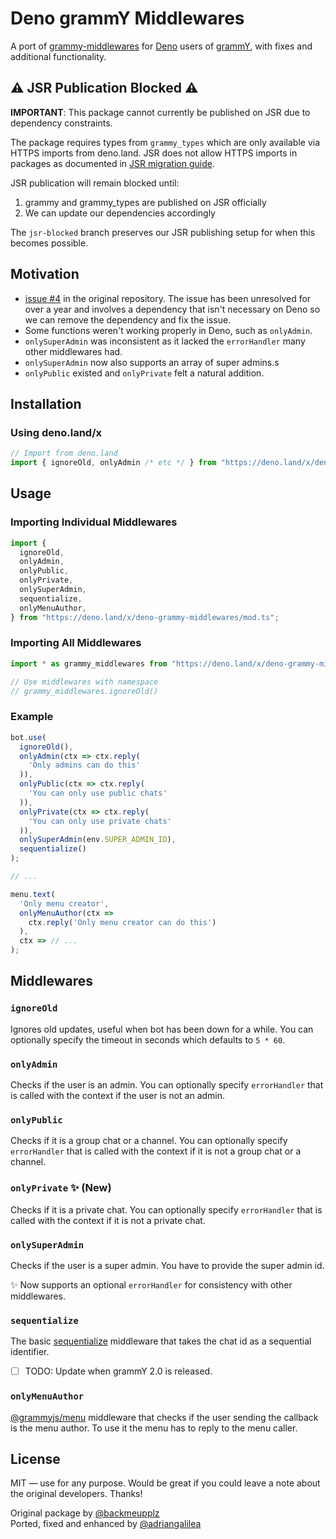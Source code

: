 # Deno grammY Middlewares

A port of [grammy-middlewares](https://github.com/backmeupplz/grammy-middlewares) for [Deno](https://deno.land) users of [grammY](https://grammy.dev), with fixes and additional functionality.

## ⚠️ JSR Publication Blocked ⚠️

**IMPORTANT**: This package cannot currently be published on JSR due to dependency constraints.

The package requires types from `grammy_types` which are only available via HTTPS imports from deno.land. JSR does not allow HTTPS imports in packages as documented in [JSR migration guide](https://jsr.io/docs/migrate-x-to-jsr#https-modules-supported-in-deno-not-in-jsr-packages).

JSR publication will remain blocked until:
1. grammy and grammy_types are published on JSR officially
2. We can update our dependencies accordingly

The `jsr-blocked` branch preserves our JSR publishing setup for when this becomes possible.

## Motivation

- [issue #4](https://github.com/backmeupplz/grammy-middlewares/issues/4) in the original repository. The issue has been unresolved for over a year and involves a dependency that isn't necessary on Deno so we can remove the dependency and fix the issue.
- Some functions weren't working properly in Deno, such as `onlyAdmin`.
- `onlySuperAdmin` was inconsistent as it lacked the `errorHandler` many other middlewares had.
- `onlySuperAdmin` now also supports an array of super admins.s
- `onlyPublic` existed and `onlyPrivate` felt a natural addition.

## Installation

### Using deno.land/x
```ts
// Import from deno.land
import { ignoreOld, onlyAdmin /* etc */ } from "https://deno.land/x/deno-grammy-middlewares/mod.ts";
```

## Usage

### Importing Individual Middlewares
```ts
import {
  ignoreOld,
  onlyAdmin,
  onlyPublic,
  onlyPrivate,
  onlySuperAdmin,
  sequentialize,
  onlyMenuAuthor,
} from "https://deno.land/x/deno-grammy-middlewares/mod.ts";
```

### Importing All Middlewares
```ts
import * as grammy_middlewares from "https://deno.land/x/deno-grammy-middlewares/mod.ts";

// Use middlewares with namespace
// grammy_middlewares.ignoreOld()
```

### Example

```ts
bot.use(
  ignoreOld(),
  onlyAdmin(ctx => ctx.reply(
    'Only admins can do this'
  )),
  onlyPublic(ctx => ctx.reply(
    'You can only use public chats'
  )),
  onlyPrivate(ctx => ctx.reply(
    'You can only use private chats'
  )),
  onlySuperAdmin(env.SUPER_ADMIN_ID),
  sequentialize()
);

// ...

menu.text(
  'Only menu creator',
  onlyMenuAuthor(ctx =>
    ctx.reply('Only menu creator can do this')
  ),
  ctx => // ...
);
```

## Middlewares

### `ignoreOld`

Ignores old updates, useful when bot has been down for a while. You can optionally specify the timeout in seconds which defaults to `5 * 60`.

### `onlyAdmin`

Checks if the user is an admin. You can optionally specify `errorHandler` that is called with the context if the user is not an admin.

### `onlyPublic`

Checks if it is a group chat or a channel. You can optionally specify `errorHandler` that is called with the context if it is not a group chat or a channel.

### `onlyPrivate` ✨ (New)

Checks if it is a private chat. You can optionally specify `errorHandler` that is called with the context if it is not a private chat.

### `onlySuperAdmin`

Checks if the user is a super admin. You have to provide the super admin id.

✨ Now supports an optional `errorHandler` for consistency with other middlewares.

### `sequentialize`

The basic [sequentialize](https://grammy.dev/advanced/scaling.html#concurrency-is-hard) middleware that takes the chat id as a sequential identifier.

- [ ] TODO: Update when grammY 2.0 is released.

### `onlyMenuAuthor`

[@grammyjs/menu](https://github.com/grammyjs/menu) middleware that checks if the user sending the callback is the menu author. To use it the menu has to reply to the menu caller.

## License

MIT — use for any purpose. Would be great if you could leave a note about the original developers. Thanks!

Original package by [@backmeupplz](https://github.com/backmeupplz)  
Ported, fixed and enhanced by [@adriangalilea](https://github.com/adriangalilea)
